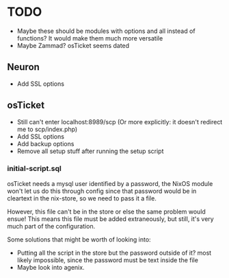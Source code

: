 # TODO
* Maybe these should be modules with options and all instead of functions? It would make them much more versatile
* Maybe Zammad? osTicket seems dated

## Neuron
* Add SSL options

## osTicket
* Still can't enter localhost:8989/scp (Or more explicitly: it doesn't redirect me to scp/index.php)
* Add SSL options
* Add backup options
* Remove all setup stuff after running the setup script

### initial-script.sql
osTicket needs a mysql user identified by a password, the NixOS module won't let us do this through config since that password would be in cleartext in the nix-store, so we need to pass it a file. 

However, this file can't be in the store or else the same problem would ensue! This means this file must be added extraneously, but still, it's very much part of the configuration.

Some solutions that might be worth of looking into:
* Putting all the script in the store but the password outside of it? most likely impossible, since the password must be text inside the file
* Maybe look into agenix.
